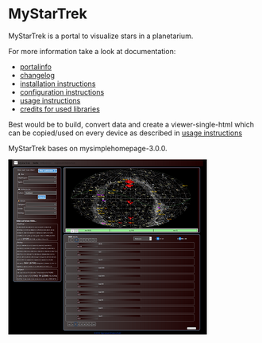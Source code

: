 # MyStarTrek

MyStarTrek is a portal to visualize stars in a planetarium.

For more information take a look at documentation:
- [portalinfo](docs/INFO.md)
- [changelog](docs/CHANGELOG.md) 
- [installation instructions](docs/INSTALL.md)
- [configuration instructions](docs/CONFIGURATION.md)
- [usage instructions](docs/DATAIMPORT.md)
- [credits for used libraries](docs/CREDITS.md)

Best would be to build, convert data and create a viewer-single-html which can be copied/used on every device as described in [usage instructions](docs/DATAIMPORT.md)

MyStarTrek bases on mysimplehomepage-3.0.0.

![searchpage](docs/images/searchpage-x400.png)
